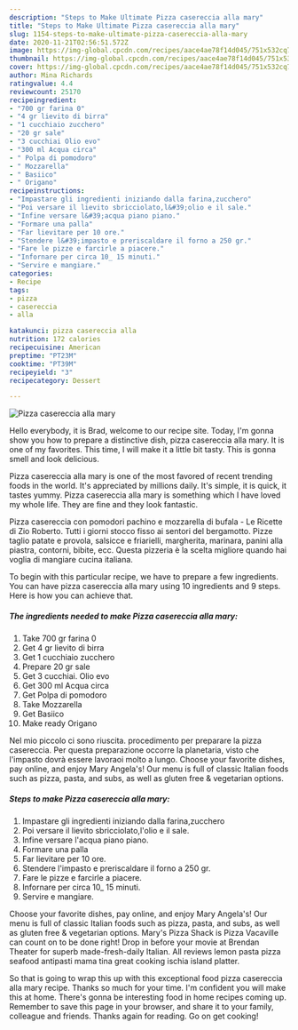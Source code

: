 ```yaml
---
description: "Steps to Make Ultimate Pizza casereccia alla mary"
title: "Steps to Make Ultimate Pizza casereccia alla mary"
slug: 1154-steps-to-make-ultimate-pizza-casereccia-alla-mary
date: 2020-11-21T02:56:51.572Z
image: https://img-global.cpcdn.com/recipes/aace4ae78f14d045/751x532cq70/pizza-casereccia-alla-mary-recipe-main-photo.jpg
thumbnail: https://img-global.cpcdn.com/recipes/aace4ae78f14d045/751x532cq70/pizza-casereccia-alla-mary-recipe-main-photo.jpg
cover: https://img-global.cpcdn.com/recipes/aace4ae78f14d045/751x532cq70/pizza-casereccia-alla-mary-recipe-main-photo.jpg
author: Mina Richards
ratingvalue: 4.4
reviewcount: 25170
recipeingredient:
- "700 gr farina 0"
- "4 gr lievito di birra"
- "1 cucchiaio zucchero"
- "20 gr sale"
- "3 cucchiai Olio evo"
- "300 ml Acqua circa"
- " Polpa di pomodoro"
- " Mozzarella"
- " Basiico"
- " Origano"
recipeinstructions:
- "Impastare gli ingredienti iniziando dalla farina,zucchero"
- "Poi versare il lievito sbricciolato,l&#39;olio e il sale."
- "Infine versare l&#39;acqua piano piano."
- "Formare una palla"
- "Far lievitare per 10 ore."
- "Stendere l&#39;impasto e preriscaldare il forno a 250 gr."
- "Fare le pizze e farcirle a piacere."
- "Infornare per circa 10_ 15 minuti."
- "Servire e mangiare."
categories:
- Recipe
tags:
- pizza
- casereccia
- alla

katakunci: pizza casereccia alla 
nutrition: 172 calories
recipecuisine: American
preptime: "PT23M"
cooktime: "PT39M"
recipeyield: "3"
recipecategory: Dessert

---
```



![Pizza casereccia alla mary](https://img-global.cpcdn.com/recipes/aace4ae78f14d045/751x532cq70/pizza-casereccia-alla-mary-recipe-main-photo.jpg)

Hello everybody, it is Brad, welcome to our recipe site. Today, I'm gonna show you how to prepare a distinctive dish, pizza casereccia alla mary. It is one of my favorites. This time, I will make it a little bit tasty. This is gonna smell and look delicious.

Pizza casereccia alla mary is one of the most favored of recent trending foods in the world. It's appreciated by millions daily. It's simple, it is quick, it tastes yummy. Pizza casereccia alla mary is something which I have loved my whole life. They are fine and they look fantastic.

Pizza casereccia con pomodori pachino e mozzarella di bufala - Le Ricette di Zio Roberto. Tutti i giorni stocco fisso ai sentori del bergamotto. Pizze taglio patate e provola, salsicce e friarielli, margherita, marinara, panini alla piastra, contorni, bibite, ecc. Questa pizzeria è la scelta migliore quando hai voglia di mangiare cucina italiana.


To begin with this particular recipe, we have to prepare a few ingredients. You can have pizza casereccia alla mary using 10 ingredients and 9 steps. Here is how you can achieve that.

<!--inarticleads1-->

##### The ingredients needed to make Pizza casereccia alla mary:

1. Take 700 gr farina 0
1. Get 4 gr lievito di birra
1. Get 1 cucchiaio zucchero
1. Prepare 20 gr sale
1. Get 3 cucchiai. Olio evo
1. Get 300 ml Acqua circa
1. Get  Polpa di pomodoro
1. Take  Mozzarella
1. Get  Basiico
1. Make ready  Origano


Nel mio piccolo ci sono riuscita. procedimento per preparare la pizza casereccia. Per questa preparazione occorre la planetaria, visto che l&#39;impasto dovrà essere lavoraoi molto a lungo. Choose your favorite dishes, pay online, and enjoy Mary Angela&#39;s! Our menu is full of classic Italian foods such as pizza, pasta, and subs, as well as gluten free &amp; vegetarian options. 

<!--inarticleads2-->

##### Steps to make Pizza casereccia alla mary:

1. Impastare gli ingredienti iniziando dalla farina,zucchero
1. Poi versare il lievito sbricciolato,l&#39;olio e il sale.
1. Infine versare l&#39;acqua piano piano.
1. Formare una palla
1. Far lievitare per 10 ore.
1. Stendere l&#39;impasto e preriscaldare il forno a 250 gr.
1. Fare le pizze e farcirle a piacere.
1. Infornare per circa 10_ 15 minuti.
1. Servire e mangiare.


Choose your favorite dishes, pay online, and enjoy Mary Angela&#39;s! Our menu is full of classic Italian foods such as pizza, pasta, and subs, as well as gluten free &amp; vegetarian options. Mary&#39;s Pizza Shack is Pizza Vacaville can count on to be done right! Drop in before your movie at Brendan Theater for superb made-fresh-daily Italian. All reviews lemon pasta pizza seafood antipasti mama tina great cooking ischia island platter. 

So that is going to wrap this up with this exceptional food pizza casereccia alla mary recipe. Thanks so much for your time. I'm confident you will make this at home. There's gonna be interesting food in home recipes coming up. Remember to save this page in your browser, and share it to your family, colleague and friends. Thanks again for reading. Go on get cooking!
